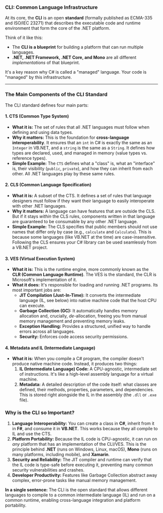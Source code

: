 
### **CLI: Common Language Infrastructure**

At its core, the **CLI** is an open **standard** (formally published as ECMA-335 and ISO/IEC 23271) that describes the executable code and runtime environment that form the core of the .NET platform.

Think of it like this:
*   The **CLI is a blueprint** for building a platform that can run multiple languages.
*   **.NET, .NET Framework, .NET Core, and Mono** are all different *implementations* of that blueprint.

It's a key reason why C# is called a "managed" language. Your code is "managed" by this infrastructure.

---

### **The Main Components of the CLI Standard**

The CLI standard defines four main parts:

#### 1. CTS (Common Type System)
*   **What it is:** The set of rules that all .NET languages must follow when defining and using data types.
*   **Why it matters:** This is the foundation for **cross-language interoperability**. It ensures that an `int` in C# is exactly the same as an `Integer` in VB.NET, and a `string` is the same as a `String`. It defines how types are declared, used, and managed in memory (value types vs. reference types).
*   **Simple Example:** The `CTS` defines what a "class" is, what an "interface" is, their visibility (`public`, `private`), and how they can inherit from each other. All .NET languages play by these same rules.

#### 2. CLS (Common Language Specification)
*   **What it is:** A subset of the CTS. It defines a set of rules that language designers must follow if they want their language to easily interoperate with other .NET languages.
*   **Why it matters:** A language can have features that are outside the CLS. But if it stays *within* the CLS rules, components written in that language are guaranteed to be consumable by any other .NET language.
*   **Simple Example:** The CLS specifies that public members should not use names that differ only by case (e.g., `calculate` and `Calculate`). This is because some languages (like VB.NET at the time) are case-insensitive. Following the CLS ensures your C# library can be used seamlessly from a VB.NET project.

#### 3. VES (Virtual Execution System)
*   **What it is:** This is the runtime engine, more commonly known as the **CLR (Common Language Runtime)**. The VES is the standard, the CLR is Microsoft's implementation of it.
*   **What it does:** It's responsible for loading and running .NET programs. Its most important jobs are:
    *   **JIT Compilation (Just-In-Time):** It converts the intermediate language (IL, see below) into native machine code that the host CPU can execute.
    *   **Garbage Collection (GC):** It automatically handles memory allocation and, crucially, *de*-allocation, freeing you from manual memory management and preventing memory leaks.
    *   **Exception Handling:** Provides a structured, unified way to handle errors across all languages.
    *   **Security:** Enforces code access security permissions.

#### 4. Metadata and IL (Intermediate Language)
*   **What it is:** When you compile a C# program, the compiler doesn't produce native machine code. Instead, it produces two things:
    1.  **IL (Intermediate Language) Code:** A CPU-agnostic, intermediate set of instructions. It's like a high-level assembly language for a virtual machine.
    2.  **Metadata:** A detailed description of the code itself: what classes are defined, their methods, properties, parameters, and dependencies. This is stored right alongside the IL in the assembly (the `.dll` or `.exe` file).


### **Why is the CLI so Important?**

1.  **Language Interoperability:** You can create a class in **C#**, inherit from it in **F#**, and consume it in **VB.NET**. This works because they all compile to IL and use the CTS.
2.  **Platform Portability:** Because the IL code is CPU-agnostic, it can run on *any* platform that has an implementation of the CLI/VES. This is the principle behind **.NET** (runs on Windows, Linux, macOS), **Mono** (runs on many platforms, including mobile), and **Xamarin**.
3.  **Security and Reliability:** The JIT compiler and runtime can verify that the IL code is type-safe before executing it, preventing many common security vulnerabilities and crashes.
4.  **Developer Productivity:** Features like Garbage Collection abstract away complex, error-prone tasks like manual memory management.

**In a single sentence:** The CLI is the open standard that allows different languages to compile to a common intermediate language (IL) and run on a common runtime, enabling cross-language integration and platform portability.